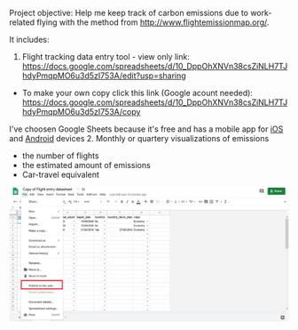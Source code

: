 Project objective: Help me keep track of carbon emissions due to work-related flying with the method from http://www.flightemissionmap.org/. 

It includes: 
1. Flight tracking data entry tool - view only link:
https://docs.google.com/spreadsheets/d/10_DppOhXNVn38csZiNLH7TJhdyPmqpMO6u3d5zI753A/edit?usp=sharing
  + To make your own copy click this link (Google acount needed): https://docs.google.com/spreadsheets/d/10_DppOhXNVn38csZiNLH7TJhdyPmqpMO6u3d5zI753A/copy

I've choosen Google Sheets because it's free and has a mobile app for [iOS](https://itunes.apple.com/app/apple-store/id842849113?mt=8) and [Android](https://play.google.com/store/apps/details?id=com.google.android.apps.docs.editors.sheets) devices
2. Monthly or quartery visualizations of emissions
- the number of flights
- the estimated amount of emissions
- Car-travel equivalent 


![Screenshot](misc/publish_to_web_screenshot.png)
